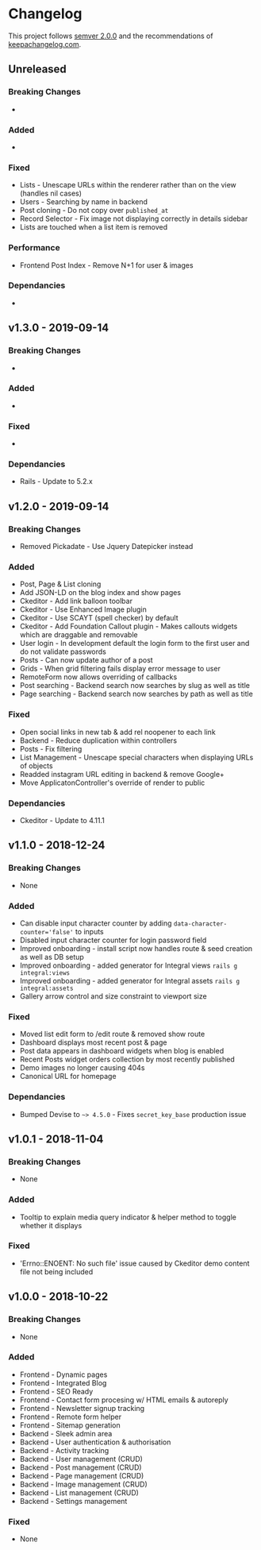 # Changelog

This project follows [semver 2.0.0](http://semver.org/spec/v2.0.0.html) and the
recommendations of [keepachangelog.com](http://keepachangelog.com/).

## Unreleased

### Breaking Changes

-

### Added

-

### Fixed

- Lists - Unescape URLs within the renderer rather than on the view (handles nil cases)
- Users - Searching by name in backend
- Post cloning - Do not copy over `published_at`
- Record Selector - Fix image not displaying correctly in details sidebar
- Lists are touched when a list item is removed

### Performance

- Frontend Post Index - Remove N+1 for user & images


### Dependancies
-

## v1.3.0 - 2019-09-14

### Breaking Changes

-

### Added

-

### Fixed

-

### Dependancies
- Rails - Update to 5.2.x


## v1.2.0 - 2019-09-14

### Breaking Changes

- Removed Pickadate - Use Jquery Datepicker instead

### Added

- Post, Page & List cloning
- Add JSON-LD on the blog index and show pages
- Ckeditor - Add link balloon toolbar
- Ckeditor - Use Enhanced Image plugin
- Ckeditor - Use SCAYT (spell checker) by default
- Ckeditor - Add Foundation Callout plugin - Makes callouts widgets which are draggable and removable
- User login - In development default the login form to the first user and do not validate passwords
- Posts - Can now update author of a post
- Grids - When grid filtering fails display error message to user
- RemoteForm now allows overriding of callbacks
- Post searching - Backend search now searches by slug as well as title
- Page searching - Backend search now searches by path as well as title

### Fixed

- Open social links in new tab & add rel noopener to each link
- Backend - Reduce duplication within controllers
- Posts - Fix filtering
- List Management - Unescape special characters when displaying URLs of objects
- Readded instagram URL editing in backend & remove Google+
- Move ApplicatonController's override of render to public

### Dependancies

- Ckeditor - Update to 4.11.1

## v1.1.0 - 2018-12-24

### Breaking Changes

- None

### Added

- Can disable input character counter by adding `data-character-counter='false'` to inputs
- Disabled input character counter for login password field
- Improved onboarding - install script now handles route & seed creation as well as DB setup
- Improved onboarding - added generator for Integral views `rails g integral:views`
- Improved onboarding - added generator for Integral assets `rails g integral:assets`
- Gallery arrow control and size constraint to viewport size

### Fixed

- Moved list edit form to /edit route & removed show route
- Dashboard displays most recent post & page
- Post data appears in dashboard widgets when blog is enabled
- Recent Posts widget orders collection by most recently published
- Demo images no longer causing 404s
- Canonical URL for homepage

### Dependancies
- Bumped Devise to `~> 4.5.0` - Fixes `secret_key_base` production issue

## v1.0.1 - 2018-11-04

### Breaking Changes

- None

### Added

- Tooltip to explain media query indicator & helper method to toggle whether it displays

### Fixed

- 'Errno::ENOENT: No such file' issue caused by Ckeditor demo content file not being included

## v1.0.0 - 2018-10-22

### Breaking Changes

- None

### Added

* Frontend - Dynamic pages
* Frontend - Integrated Blog
* Frontend - SEO Ready
* Frontend - Contact form procesing w/ HTML emails & autoreply
* Frontend - Newsletter signup tracking
* Frontend - Remote form helper
* Frontend - Sitemap generation
* Backend - Sleek admin area
* Backend - User authentication & authorisation
* Backend - Activity tracking
* Backend - User management (CRUD)
* Backend - Post management (CRUD)
* Backend - Page management (CRUD)
* Backend - Image management (CRUD)
* Backend - List management (CRUD)
* Backend - Settings management

### Fixed

- None

